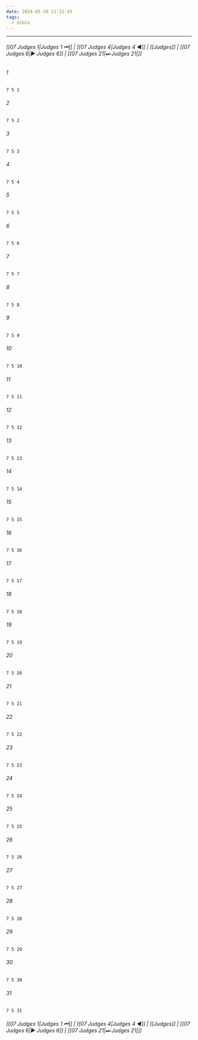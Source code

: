 ```yaml
---
date: 2024-05-28 11:12:43
tags:
  - bible
---
```

___

###### [[07 Judges 1|Judges 1 ⏮]] | [[07 Judges 4|Judges 4 ◀]] | [[Judges]] | [[07 Judges 6|▶ Judges 6]] | [[07 Judges 21|⏭ Judges 21|]]

###### 1
``` verse
7 5 1 
```
###### 2
``` verse
7 5 2 
```
###### 3
``` verse
7 5 3 
```
###### 4
``` verse
7 5 4 
```
###### 5
``` verse
7 5 5 
```
###### 6
``` verse
7 5 6 
```
###### 7
``` verse
7 5 7 
```
###### 8
``` verse
7 5 8 
```
###### 9
``` verse
7 5 9 
```
###### 10
``` verse
7 5 10 
```
###### 11
``` verse
7 5 11 
```
###### 12
``` verse
7 5 12 
```
###### 13
``` verse
7 5 13 
```
###### 14
``` verse
7 5 14 
```
###### 15
``` verse
7 5 15 
```
###### 16
``` verse
7 5 16 
```
###### 17
``` verse
7 5 17 
```
###### 18
``` verse
7 5 18 
```
###### 19
``` verse
7 5 19 
```
###### 20
``` verse
7 5 20 
```
###### 21
``` verse
7 5 21 
```
###### 22
``` verse
7 5 22 
```
###### 23
``` verse
7 5 23 
```
###### 24
``` verse
7 5 24 
```
###### 25
``` verse
7 5 25 
```
###### 26
``` verse
7 5 26 
```
###### 27
``` verse
7 5 27 
```
###### 28
``` verse
7 5 28 
```
###### 29
``` verse
7 5 29 
```
###### 30
``` verse
7 5 30 
```
###### 31
``` verse
7 5 31 
```

###### [[07 Judges 1|Judges 1 ⏮]] | [[07 Judges 4|Judges 4 ◀]] | [[Judges]] | [[07 Judges 6|▶ Judges 6]] | [[07 Judges 21|⏭ Judges 21|]]

